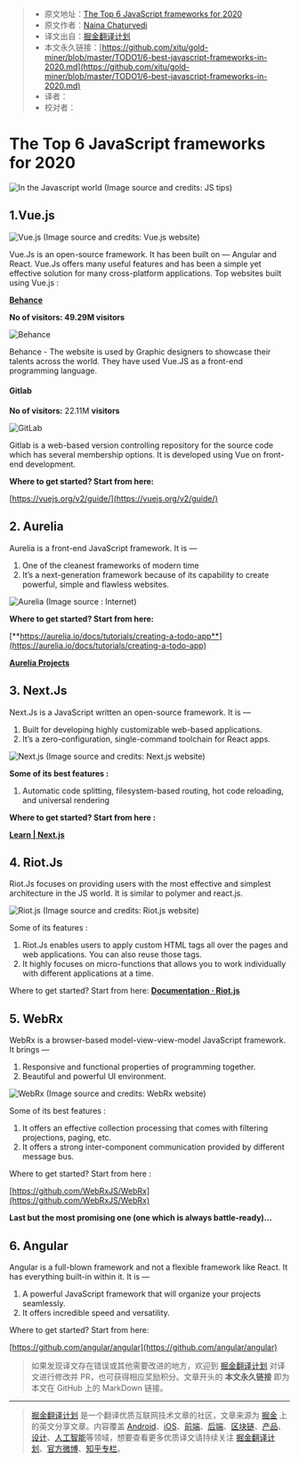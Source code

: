 > * 原文地址：[The Top 6 JavaScript frameworks for 2020](https://medium.com/javascript-in-plain-english/6-best-javascript-frameworks-in-2020-102babf80196)
> * 原文作者：[Naina Chaturvedi](https://medium.com/@Naina04)
> * 译文出自：[掘金翻译计划](https://github.com/xitu/gold-miner)
> * 本文永久链接：[https://github.com/xitu/gold-miner/blob/master/TODO1/6-best-javascript-frameworks-in-2020.md](https://github.com/xitu/gold-miner/blob/master/TODO1/6-best-javascript-frameworks-in-2020.md)
> * 译者：
> * 校对者：

# The Top 6 JavaScript frameworks for 2020

![In the Javascript world (Image source and credits: JS tips)](https://cdn-images-1.medium.com/max/3200/0*0bpy35Lc6rAdvivL.gif)

## 1.Vue.js

![Vue.js (Image source and credits: Vue.js website)](https://cdn-images-1.medium.com/max/2430/0*Yk9b_HN-r7SCgzPD.png)

Vue.Js is an open-source framework. It has been built on — Angular and React. Vue.Js offers many useful features and has been a simple yet effective solution for many cross-platform applications. Top websites built using Vue.js :

[**Behance**](https://www.behance.net/)

**No of visitors: 49.29M visitors**

![Behance](https://cdn-images-1.medium.com/max/2698/0*kFWAmDIqI1JjI5dN.png)

Behance - The website is used by Graphic designers to showcase their talents across the world. They have used Vue.JS as a front-end programming language.

#### Gitlab

**No of visitors:** 22.11M **visitors**

![GitLab](https://cdn-images-1.medium.com/max/2698/0*5kyzA3WuoeSaoFgB.png)

Gitlab is a web-based version controlling repository for the source code which has several membership options. It is developed using Vue on front-end development.

****Where to get started? Start from here**:**

[https://vuejs.org/v2/guide/](https://vuejs.org/v2/guide/)

## 2. Aurelia

Aurelia is a front-end JavaScript framework. It is —

1. One of the cleanest frameworks of modern time
2. It’s a next-generation framework because of its capability to create powerful, simple and flawless websites.

![Aurelia (Image source : Internet)](https://cdn-images-1.medium.com/max/2000/0*SCuBUePVIJKX3QcM.jpg)

**Where to get started? Start from here:**

[**https://aurelia.io/docs/tutorials/creating-a-todo-app**](https://aurelia.io/docs/tutorials/creating-a-todo-app)

[**Aurelia Projects**](https://github.com/aurelia-project)

## 3. Next.Js

Next.Js is a JavaScript written an open-source framework. It is —

1. Built for developing highly customizable web-based applications.
2. It’s a zero-configuration, single-command toolchain for React apps.

![Next.js (Image source and credits: Next.js website)](https://cdn-images-1.medium.com/max/2800/0*Xs8fycEdNqhhQ9jZ.jpg)

**Some of its best features :**

1. Automatic code splitting, filesystem-based routing, hot code reloading, and universal rendering

**Where to get started? Start from here :**

[**Learn | Next.js**](https://nextjs.org/learn/basics/getting-started)

## 4. Riot.Js

Riot.Js focuses on providing users with the most effective and simplest architecture in the JS world. It is similar to polymer and react.js.

![Riot.js (Image source and credits: Riot.js website)](https://cdn-images-1.medium.com/max/2000/0*ioaCESwyj2JbpW_m.jpg)

Some of its features :

1. Riot.Js enables users to apply custom HTML tags all over the pages and web applications. You can also reuse those tags.
2. It highly focuses on micro-functions that allows you to work individually with different applications at a time.

Where to get started? Start from here:
[**Documentation · Riot.js**](https://riot.js.org/documentation/)

## 5. WebRx

WebRx is a browser-based model-view-view-model JavaScript framework. It brings —

1. Responsive and functional properties of programming together.
2. Beautiful and powerful UI environment.

![WebRx (Image source and credits: WebRx website)](https://cdn-images-1.medium.com/max/2048/0*h6Cc_Hm7i0begHhE.png)

Some of its best features :

1. It offers an effective collection processing that comes with filtering projections, paging, etc.
2. It offers a strong inter-component communication provided by different message bus.

Where to get started? Start from here :

[https://github.com/WebRxJS/WebRx](https://github.com/WebRxJS/WebRx)

**Last but the most promising one (one which is always battle-ready)…**

## 6. Angular

Angular is a full-blown framework and not a flexible framework like React. It has everything built-in within it. It is —

1. A powerful JavaScript framework that will organize your projects seamlessly.
2. It offers incredible speed and versatility.

Where to get started? Start from here:

[https://github.com/angular/angular](https://github.com/angular/angular)

> 如果发现译文存在错误或其他需要改进的地方，欢迎到 [掘金翻译计划](https://github.com/xitu/gold-miner) 对译文进行修改并 PR，也可获得相应奖励积分。文章开头的 **本文永久链接** 即为本文在 GitHub 上的 MarkDown 链接。

---

> [掘金翻译计划](https://github.com/xitu/gold-miner) 是一个翻译优质互联网技术文章的社区，文章来源为 [掘金](https://juejin.im) 上的英文分享文章。内容覆盖 [Android](https://github.com/xitu/gold-miner#android)、[iOS](https://github.com/xitu/gold-miner#ios)、[前端](https://github.com/xitu/gold-miner#前端)、[后端](https://github.com/xitu/gold-miner#后端)、[区块链](https://github.com/xitu/gold-miner#区块链)、[产品](https://github.com/xitu/gold-miner#产品)、[设计](https://github.com/xitu/gold-miner#设计)、[人工智能](https://github.com/xitu/gold-miner#人工智能)等领域，想要查看更多优质译文请持续关注 [掘金翻译计划](https://github.com/xitu/gold-miner)、[官方微博](http://weibo.com/juejinfanyi)、[知乎专栏](https://zhuanlan.zhihu.com/juejinfanyi)。
